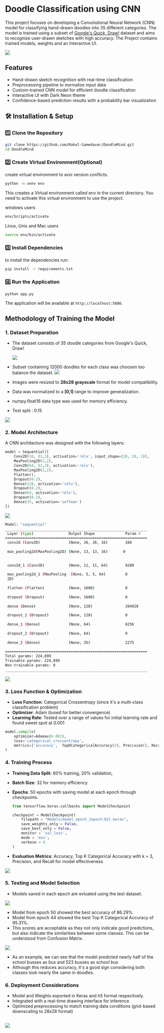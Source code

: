 # Doodle Classification using CNN

This project focuses on developing a Convolutional Neural Network (CNN) model for classifying hand-drawn doodles into 35 different categories. The model is trained using a subset of [Google's Quick, Draw!](https://quickdraw.withgoogle.com/data) dataset and aims to recognize user-drawn sketches with high accuracy. The Project contains trained models, weights and an Interactive UI.

![](Images/smiley.png)

## Features
- Hand-drawn sketch recognition with real-time classification
- Preprocessing pipeline to normalize input data
- Custom-trained CNN model for efficient doodle classification
- Interactive UI with Dark Neon theme
- Confidence-based prediction results with a probability bar visualization

## 🛠 Installation & Setup

### 1️⃣ **Clone the Repository**
```bash
git clone https://github.com/Rahul-Samedavar/DoodleMind.git
cd DoodleMind
```

### 2️⃣ **Create Virtual Environment(Optional)**
create virtual environment to avoi version conflicts.
```bash
python -m venv env
```
This creates a Virtual environment called env in the current directory. You need to activate this virtual environment to use the project.

windows users
```bash
env/Scripts/activate
```
Linux, Unix and Mac users
```bash
source env/bin/activate
```

### 3️⃣ **Install Dependencies**

to install the dependencies run:
```bash
pip install -r requirements.txt
```

### 4️⃣ **Run the Application**
```bash
python app.py
```
The application will be available at `http://localhost:5000`.


## Methodology of Training the Model
### **1. Dataset Preparation**
- The dataset consists of 35 doodle categories from Google's Quick, Draw!

  ![](Images/Original-Data-Distribution.png)
- Subset containing 12000 doodles for each class was choosen too balance the dataset.
  ![](Images/Balanced-Data-Distribution.png)
- Images were resized to **28x28 grayscale** format for model compatibility.
- Data was normalized to a **[0,1]** range to improve generalization.
- numpy.float16 data type was used for memory efficiency.
- Test split : 0.15

![](Images/Sample-Data.png)

### **2. Model Architecture**
A CNN architecture was designed with the following layers:
```python
model = Sequential([
    Conv2D(16, (3,3), activation='relu', input_shape=(28, 28, 1)),
    MaxPooling2D(2,2),
    Conv2D(64, (3,3), activation='relu'),
    MaxPooling2D(2,2),
    Flatten(),
    Dropout(0.2),
    Dense(128, activation='relu'),
    Dropout(0.2),
    Dense(64, activation='relu'),
    Dropout(0.2),
    Dense(35, activation='softmax') 
])
```
![](Images/model-visual.png)
```bash
Model: "sequential"
_________________________________________________________________
 Layer (type)                Output Shape              Param #   
=================================================================
 conv2d (Conv2D)             (None, 26, 26, 16)        160       
                                                                 
 max_pooling2d(MaxPooling2D) (None, 13, 13, 16)       0         
                                                                
                                                                 
 conv2d_1 (Conv2D)           (None, 11, 11, 64)        9280      
                                                                 
 max_pooling2d_1 (MaxPooling  (None, 5, 5, 64)         0         
 2D)                                                             
                                                                 
 flatten (Flatten)           (None, 1600)              0         
                                                                 
 dropout (Dropout)           (None, 1600)              0         
                                                                 
 dense (Dense)               (None, 128)               204928    
                                                                 
 dropout_1 (Dropout)         (None, 128)               0         
                                                                 
 dense_1 (Dense)             (None, 64)                8256      
                                                                 
 dropout_2 (Dropout)         (None, 64)                0         
                                                                 
 dense_2 (Dense)             (None, 35)                2275      
                                                                 
=================================================================
Total params: 224,899
Trainable params: 224,899
Non-trainable params: 0
_________________________________________________________________
```

![](Images/model.png)

### **3. Loss Function & Optimization**
- **Loss Function**: Categorical Crossentropy (since it's a multi-class classification problem)
- **Optimizer**: Adam (tuned for better convergence)
- **Learning Rate**: Tested over a range of values for initial learning rate and found sweet spot at 0.001
```python
model.compile(
    optimizer=Adamax(0.001),
    loss='categorical_crossentropy',
    metrics=['accuracy',  TopKCategoricalAccuracy(3), Precision(), Recall()]
)
```

### **4. Training Process**
- **Training Data Split**: 80% training, 20% validation, 
- **Batch Size**: 32 for memory efficiency
- **Epochs**: 50 epochs with saving model at each epoch through checkpoints.

    ```python
    from tensorflow.keras.callbacks import ModelCheckpoint

    checkpoint = ModelCheckpoint(
        filepath = "Models/model_epoch_{epoch:02}.keras",
        save_weights_only = False,
        save_best_only = False,
        monitor = 'val_loss',
        mode = 'min',
        verbose = 0
    )
    ```
- **Evaluation Metrics**: Accuracy, Top K Categorical Accuracy with k = 3, Precision, and Recall for model effectiveness

![](Images/Training-Metrics.png)

### **5. Testing and Model Selection**
- Models saved in each epoch are evluated using the test dataset.

![](Images/Testing-Metrics.png)

- Model from epoch 50 showed the best accuracy of 86.29%.
- Model from epoch 44 showed the best Top K Categorical Accuracy of 95.31%.
- This scores are acceptable as they not only indicate good predictions, but also indicate the similarities between some classes. This can be understood from Confusion Matrix.

![](Images/confusion_matrix.png)

- As an example, we can see that the model predicted nearly half of the school busses as bus and 523 busses as school bus
- Although this reduces accuracy, it's a good sign considering both classes look nearly the same in doodles.

### **6. Deployment Considerations**
- Model and Weights exported in Keras and h5 format respectively.
- Integrated with a real-time drawing interface for inference
- Optimized preprocessing to match training data conditions (grid-based downscaling to 28x28 format)

![](Images/ant.png)
---

